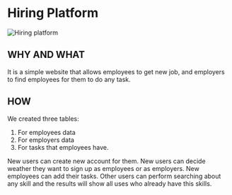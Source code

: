 # Hiring Platform
![Hiring platform](https://sociable.co/wp-content/uploads/2015/12/hiring.jpeg)

## WHY AND WHAT
It is a simple website that allows employees to get new job, and employers to find employees for them to do any task.
## HOW
We created three tables:
1. For employees data
2. For employers data
3. For tasks that employees have.

New users can create new account for them. New users can decide weather they want to sign up as employees or as employers. New employees can add their tasks. Other users can perform searching about any skill and the results will show all uses who already have this skills.
